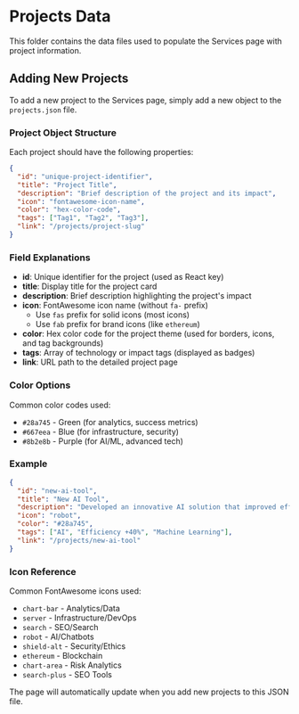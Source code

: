 # Projects Data

This folder contains the data files used to populate the Services page with project information.

## Adding New Projects

To add a new project to the Services page, simply add a new object to the `projects.json` file.

### Project Object Structure

Each project should have the following properties:

```json
{
  "id": "unique-project-identifier",
  "title": "Project Title",
  "description": "Brief description of the project and its impact",
  "icon": "fontawesome-icon-name",
  "color": "hex-color-code",
  "tags": ["Tag1", "Tag2", "Tag3"],
  "link": "/projects/project-slug"
}
```

### Field Explanations

- **id**: Unique identifier for the project (used as React key)
- **title**: Display title for the project card
- **description**: Brief description highlighting the project's impact
- **icon**: FontAwesome icon name (without `fa-` prefix)
  - Use `fas` prefix for solid icons (most icons)
  - Use `fab` prefix for brand icons (like `ethereum`)
- **color**: Hex color code for the project theme (used for borders, icons, and tag backgrounds)
- **tags**: Array of technology or impact tags (displayed as badges)
- **link**: URL path to the detailed project page

### Color Options

Common color codes used:
- `#28a745` - Green (for analytics, success metrics)
- `#667eea` - Blue (for infrastructure, security)
- `#8b2e8b` - Purple (for AI/ML, advanced tech)

### Example

```json
{
  "id": "new-ai-tool",
  "title": "New AI Tool",
  "description": "Developed an innovative AI solution that improved efficiency by 40%, using cutting-edge machine learning techniques.",
  "icon": "robot",
  "color": "#28a745",
  "tags": ["AI", "Efficiency +40%", "Machine Learning"],
  "link": "/projects/new-ai-tool"
}
```

### Icon Reference

Common FontAwesome icons used:
- `chart-bar` - Analytics/Data
- `server` - Infrastructure/DevOps
- `search` - SEO/Search
- `robot` - AI/Chatbots
- `shield-alt` - Security/Ethics
- `ethereum` - Blockchain
- `chart-area` - Risk Analytics
- `search-plus` - SEO Tools

The page will automatically update when you add new projects to this JSON file.
